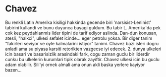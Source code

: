# Chavez

Bu renkli Latin Amerika kisiligi hakkinda gecende biri 'narsisist-Leninist' tabirini kullandi ve bunu duyunca bayagi guldum. Bu tabir L. Amerika'da pek cok kez peydahlanmis lider tipini de tarif ediyor aslinda. Dan-dun konusan, atesli, "halkci", ulkesi sefalet icinde... eger petrolu yoksa. Bir diger tanim "fakirleri seviyor ve oyle kalmalarini istiyor" tanimi. Chavez bazi isleri dogru anladi ama su piyasa karsiti retorikten vazgecse iyi edecek. 2. dunya ulkeleri icin basari ve basarisizlik arasindaki fark, cogu zaman guclu bir liderdir cunku bu ulkelerin kurumlari tipik olarak zayiftir. Chavez ulkesi icin bu guclu adam olabilir. Sili'yi ornek almali ama onun akli baska yerlere kayiyor bazen...
